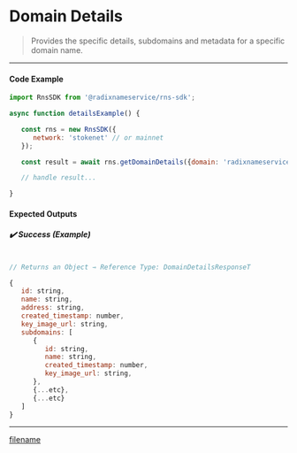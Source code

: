 # Domain Details

> Provides the specific details, subdomains and metadata for a specific domain name.

---

<!-- tabs:start -->

#### **Code Example**

```js
import RnsSDK from '@radixnameservice/rns-sdk';

async function detailsExample() {

   const rns = new RnsSDK({
      network: 'stokenet' // or mainnet
   });

   const result = await rns.getDomainDetails({domain: 'radixnameservice.xrd'});

   // handle result...

}
```

#### **Expected Outputs**

##### ✔️ Success (Example)

```js

// Returns an Object ⇾ Reference Type: DomainDetailsResponseT

{
   id: string,
   name: string,
   address: string,
   created_timestamp: number,
   key_image_url: string,
   subdomains: [
      {
         id: string,
         name: string,
         created_timestamp: number,
         key_image_url: string,
      },
      {...etc},
      {...etc}
   ]
}

```

---

[filename](./common/errors/error-stack.md ':include')

<!-- tabs:end -->